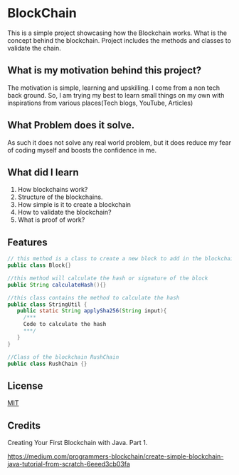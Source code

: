 # BlockChain

This is a simple project showcasing how the Blockchain works. What is the concept behind the blockchain. Project includes the methods and classes to validate the chain.

## What is my motivation behind this project?

The motivation is simple, learning and upskilling. I come from a non tech back ground. So, I am trying my best to learn small things on my own with inspirations from various places(Tech blogs, YouTube, Articles)

## What Problem does it solve.
As such it does not solve any real world problem, but it does reduce my fear of coding myself and boosts the confidence in me.

## What did I learn
1. How blockchains work?
2. Structure of the blockchains.
3. How simple is it to create a blockchain
4. How to validate the blockchain?
5. What is proof of work?


## Features
```java
// this method is a class to create a new block to add in the blockchain 
public class Block{}

//this method will calculate the hash or signature of the block
public String calculateHash(){}

//this class contains the method to calculate the hash
public class StringUtil {
   public static String applySha256(String input){
     /*** 
     Code to calculate the hash
     ***/
   }
}

//Class of the blockchain RushChain
public class RushChain {}

```


## License

[MIT](https://choosealicense.com/licenses/mit/)

## Credits

Creating Your First Blockchain with Java. Part 1.

https://medium.com/programmers-blockchain/create-simple-blockchain-java-tutorial-from-scratch-6eeed3cb03fa

